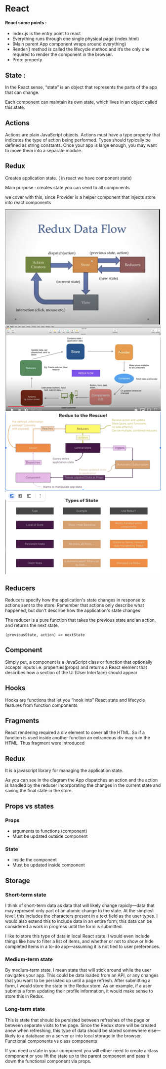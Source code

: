 # React 

#### React some points : 
* Index.js is the entry point to react
* Everything runs through one single physical page (index.html)
* (Main parent App component wraps around everything)
* Render() method is called the lifecycle method and it’s the only one required to render the component in the browser.
* Prop: property


## State :
In the React sense, “state” is an object that represents the parts of the app that can change.

Each component can maintain its own state, which lives in an object called this.state.


## Actions

Actions are plain JavaScript objects. Actions must have a type property that indicates the type of action being performed. Types should typically be defined as string constants. Once your app is large enough, you may want to move them into a separate module.

## Redux 
Creates application state. ( in react we have component state)

Main purpose : creates state you can send to all components

<Provider> we cover <App> with this, since Provider is a helper component that injects store into react components

![Redux](redux1.png)
![Redux](redux2.png)
![Redux](redux3.png)
![Redux](redux4.png)

## Reducers

Reducers specify how the application's state changes in response to actions sent to the store. Remember that actions only describe what happened, but don't describe how the application's state changes

The reducer is a pure function that takes the previous state and an action, and returns the next state.


```
(previousState, action) => nextState
```

## Component
Simply put, a component is a JavaScript class or function that optionally accepts inputs i.e. properties(props) and returns a React element that describes how a section of the UI (User Interface) should appear

## Hooks

Hooks are functions that let you “hook into” React state and lifecycle features from function components

## Fragments

React rendering required a div element to cover all the HTML. So if a function is used inside another function an extraneous div may ruin the HTML. Thus fragment were introduced

## Redux 

It is a javascript library for managing the application state.

As you can see in the diagram the App dispatches an action and the action is handled by the reducer  incorporating the changes in the current state and saving the final state in the store.

## Props vs states
### Props 

* arguments to functions (component)
* Must be updated outside component

### State 

* inside the component
* Must be updated inside component

## Storage

### Short-term state
I think of short-term data as data that will likely change rapidly—data that may represent only part of an atomic change to the state. At the simplest level, this includes the characters present in a text field as the user types. I would also extend this to include data in an entire form; this data can be considered a work in progress until the form is submitted.

I like to store this type of data in local React state. I would even include things like how to filter a list of items, and whether or not to show or hide completed items in a to-do app—assuming it is not tied to user preferences.

### Medium-term state
By medium-term state, I mean state that will stick around while the user navigates your app. This could be data loaded from an API, or any changes that you want to be persisted up until a page refresh. After submitting a form, I would store the state in the Redux store. As an example, if a user submits a form updating their profile information, it would make sense to store this in Redux.

### Long-term state
This is state that should be persisted between refreshes of the page or between separate visits to the page. Since the Redux store will be created anew when refreshing, this type of data should be stored somewhere else—likely to a database on a server or into local storage in the browser.
Functional components vs class components

If you need a state in your component you will either need to create a class component or you lift the state up to the parent component and pass it down the functional component via props.


